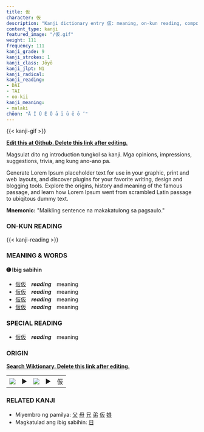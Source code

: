 ```yaml
---
title: 仮
character: 仮
description: "Kanji dictionary entry 仮: meaning, on-kun reading, compounds, origin, related kanji"
content_type: kanji
featured_image: "/仮.gif"
weight: 111
frequency: 111
kanji_grade: 9
kanji_strokes: 1
kanji_class: Jōyō
kanji_jlpt: N1
kanji_radical: 
kanji_reading: 
- DAI
- TAI
- oo-kii
kanji_meaning:
- malaki
chōon: "Ā Ī Ū Ē Ō ā ī ū ē ō ’"
---
```

[//]: # (Don't edit the line below. Kanji animated GIF code is automatically generated.)
{{< kanji-gif >}}

[//]: # (Edit below this line.)

**[Edit this at Github. Delete this link after editing.](https://github.com/tim0g/tim/tree/main/content/kanji/仮/index.md)**

Magsulat dito ng introduction tungkol sa kanji. Mga opinions, impressions, suggestions, trivia, ang kung ano-ano pa.

Generate Lorem Ipsum placeholder text for use in your graphic, print and web layouts, and discover plugins for your favorite writing, design and blogging tools. Explore the origins, history and meaning of the famous passage, and learn how Lorem Ipsum went from scrambled Latin passage to ubiqitous dummy text.
 
**Mnemonic:** "Maikling sentence na makakatulong sa pagsaulo."

### ON-KUN READING

[//]: # (Don't edit the line below. ON-KUN READING code is automatically generated.)
{{< kanji-reading >}}

### MEANING & WORDS

#### ➊ **Ibig sabihin**
  - [仮](../仮)[仮](../仮)　***reading***　meaning
  - [仮](../仮)[仮](../仮)　***reading***　meaning
  - [仮](../仮)[仮](../仮)　***reading***　meaning
  - [仮](../仮)[仮](../仮)　***reading***　meaning

### SPECIAL READING
  - [仮](../仮)[仮](../仮)　***reading***　meaning

### ORIGIN

**[Search Wiktionary. Delete this link after editing.](https://wiktionary.org/wiki/仮)**
<table class="kanji-table"><tr><td>
<img src="60px-仮-bronze.svg.png">
</td><td>▶</td><td>
<img src="60px-仮-oracle.svg.png">
</td><td>▶</td>
<td class="kanji-origin">仮</td>
</tr></table>

### RELATED KANJI
- Miyembro ng pamilya: [父](../父) [母](../母) [兄](../兄) [弟](../弟) [仮](../仮) [娘](../娘)
- Magkatulad ang ibig sabihin: [日](../日)
